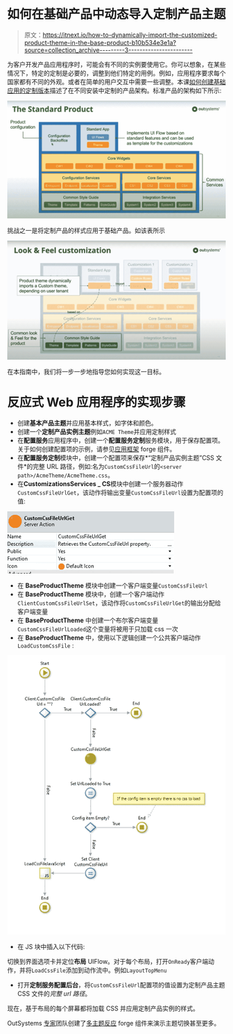 # 如何在基础产品中动态导入定制产品主题

> 原文：<https://itnext.io/how-to-dynamically-import-the-customized-product-theme-in-the-base-product-b10b534e3e1a?source=collection_archive---------3----------------------->

为客户开发产品应用程序时，可能会有不同的实例要使用它。你可以想象，在某些情况下，特定的定制是必要的，调整到他们特定的用例。例如，应用程序要求每个国家都有不同的外观。或者在简单的用户交互中需要一些调整。本课[如何创建基础应用的定制版本](https://success.outsystems.com/Documentation/Best_Practices/Architecture/How_to_Create_Customized_Versions_of_a_Base_Application)描述了在不同安装中定制的产品架构。标准产品的架构如下所示:

![](img/6dbd6c55b34c1986bdc67357911f2818.png)

挑战之一是将定制产品的样式应用于基础产品。如该表所示

![](img/31be13005d23302c4e8fe996c1950c94.png)

在本指南中，我们将一步一步地指导您如何实现这一目标。

# 反应式 Web 应用程序的实现步骤

*   创建**基本产品主题**并应用基本样式，如字体和颜色。
*   创建一个**定制产品实例主题**例如`ACME Theme`并应用定制样式
*   在**配置服务**应用程序中，创建一个**配置服务定制**服务模块，用于保存配置项。关于如何创建配置项的示例，请参见[应用框架](https://www.outsystems.com/forge/component-overview/5944/application-framework) forge 组件。
*   在**配置服务定制**模块中，创建一个配置项来保存*“定制产品实例主题”CSS 文件*的完整 URL 路径，例如:名为`CustomCssFileUrl`的`<server path>/AcmeTheme/AcmeTheme.css`。
*   在**CustomizationsServices _ CS**模块中创建一个服务器动作`CustomCssFileUrlGet`，该动作将输出变量`CustomCssFileUrl`设置为配置项的值:

![](img/b7264a72e6de41198f56ba5827503a82.png)

*   在 **BaseProductTheme** 模块中创建一个客户端变量`CustomCssFileUrl`
*   在 **BaseProductTheme** 模块中，创建一个客户端动作`ClientCustomCssFileUrlSet`，该动作将`CustomCssFileUrlGet`的输出分配给客户端变量
*   在 **BaseProductTheme** 中创建一个布尔客户端变量`CustomCssFileUrlLoaded`这个变量将被用于只加载 css 一次
*   在 **BaseProductTheme** 中，使用以下逻辑创建一个公共客户端动作`LoadCustomCssFile` :

![](img/8099cd56841eb36f2ad97ece0bd12395.png)

*   在 JS 块中插入以下代码:

切换到界面选项卡并定位**布局** UIFlow。对于每个布局，打开`OnReady`客户端动作，并将`LoadCssFile`添加到动作流中。例如`LayoutTopMenu`

*   打开**定制服务配置后台**，将`CustomCssFileUrl`配置项的值设置为定制产品主题 CSS 文件的*完整 url 路径*。

现在，基于布局的每个屏幕都将加载 CSS 并应用定制产品实例的样式。

OutSystems [专家](https://www.outsystems.com/profile/81934/)团队创建了[多主题反应](https://www.outsystems.com/forge/component-overview/9084/multi-theme-reactive) forge 组件来演示主题切换甚至更多。
